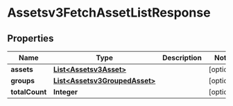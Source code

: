 

# Assetsv3FetchAssetListResponse


## Properties

| Name | Type | Description | Notes |
|------------ | ------------- | ------------- | -------------|
|**assets** | [**List&lt;Assetsv3Asset&gt;**](Assetsv3Asset.md) |  |  [optional] |
|**groups** | [**List&lt;Assetsv3GroupedAsset&gt;**](Assetsv3GroupedAsset.md) |  |  [optional] |
|**totalCount** | **Integer** |  |  [optional] |




